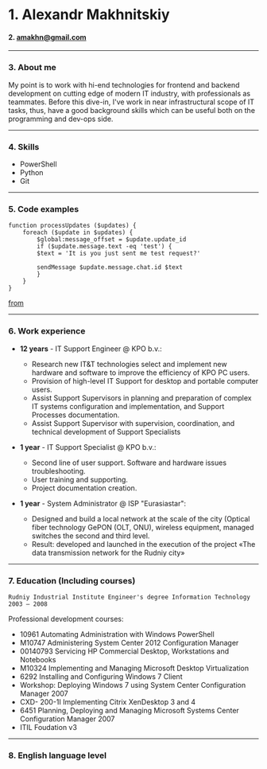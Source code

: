 # 1. Alexandr Makhnitskiy

#### 2. [amakhn@gmail.com](mailto:amakhn@gmail.com)

---
### 3. About me
My point is to work with hi-end technologies for frontend and backend development on cutting edge of modern IT industry, with professionals as teammates. Before this dive-in, I've work in near infrastructural scope of IT tasks, thus, have a good background skills which can be useful both on the programming and dev-ops side. 

---
### 4. Skills  
- PowerShell
- Python
- Git 
---
### 5. Code examples
```
function processUpdates ($updates) {
	foreach ($update in $updates) {
		$global:message_offset = $update.update_id
		if ($update.message.text -eq 'test') {
		$text = 'It is you just sent me test request?'

		sendMessage $update.message.chat.id $text
		}
	}
}
```
[from](https://github.com/amakhn/PS_TeleBot/blob/master/main.ps1)

---
### 6. Work experience
- **12 years** - IT Support Engineer @ KPO b.v.:
    - Research new IT&T technologies select and implement new hardware and software to improve the efficiency of KPO PC users.
    - Provision of high-level IT Support for desktop and portable computer users.
    - Assist Support Supervisors in planning and preparation of complex IT systems configuration and implementation, and Support Processes documentation.
    - Assist Support Supervisor with supervision, coordination, and technical development of Support Specialists


- **1 year** - IT Support Specialist @ KPO b.v.:
    - Second line of user support. Software and hardware issues troubleshooting.
    - User training and supporting.
    - Project documentation creation.


- **1 year** - System Administrator @ ISP "Eurasiastar":
    - Designed and build a local network at the scale of the city (Optical fiber technology GePON (OLT, ONU), wireless equipment, managed switches the second and third level. 
    - Result: developed and launched in the execution of the project «The data transmission network for the Rudniy city»

---
### 7. Education  (Including courses)
`
Rudniy Industrial Institute
Engineer's degree
Information Technology
2003 – 2008
`

Professional development courses:
- 10961 Automating Administration with Windows PowerShell 
- M10747 Administering System Center 2012 Configuration Manager
- 00140793 Servicing HP Commercial Desktop, Workstations and Notebooks
- M10324 Implementing and Managing Microsoft Desktop Virtualization
- 6292 Installing and Configuring Windows 7 Client
- Workshop: Deploying Windows 7 using System Center Configuration Manager 2007
- CXD- 200-1I Implementing Citrix XenDesktop 3 and 4
- 6451 Planning, Deploying and Managing Microsoft Systems Center Configuration Manager 2007
- ITIL Foudation v3


---
### 8. English language level